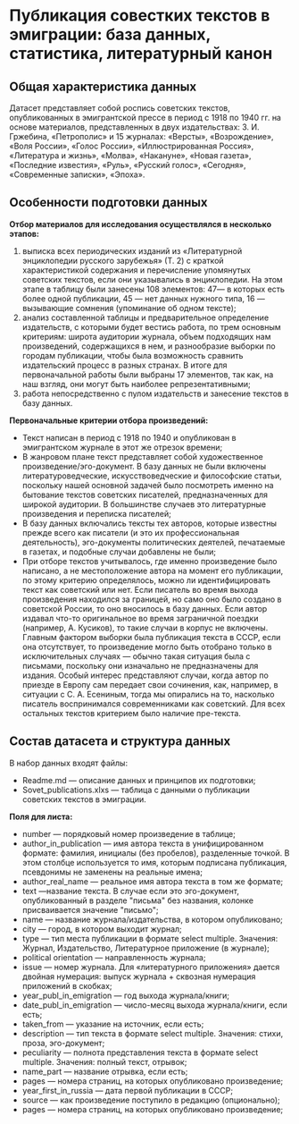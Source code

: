 #  Публикация совестких текстов в эмиграции: база данных, статистика, литературный канон
## Общая характеристика данных
Датасет представляет собой роспись советских текстов, опубликованных в эмигрантской прессе в период с 1918 по 1940 гг. на основе материалов, представленных в двух издательствах: З. И. Гржебина, «Петрополис» и 15 журналах: «Версты», «Возрождение», «Воля России», «Голос России», «Иллюстрированная Россия», «Литература и жизнь», «Молва», «Накануне», «Новая газета», «Последние известия», «Руль», «Русский голос», «Сегодня», «Современные записки», «Эпоха».

## Особенности подготовки данных
**Отбор материалов для исследования осуществлялся в несколько этапов:**
1) выписка всех периодических изданий из «Литературной энциклопедии русского зарубежья» (Т. 2) с краткой характеристикой содержания и перечисление упомянутых советских текстов, если они указывались в энциклопедии. На этом этапе в таблицу были занесены 108 элементов: 47— в которых есть более одной публикации, 45 — нет данных нужного типа, 16 — вызывающие сомнения (упоминание об одном тексте);
2) анализ составленной таблицы и предварительное определение издательств, с которыми будет вестись работа, по трем основным критериям: широта аудитории журнала, объем подходящих нам произведений, содержащихся в нем, и разнообразие выборки по городам публикации, чтобы была возможность сравнить издательский процесс в разных странах. В итоге для первоначальной работы были выбраны 17 элементов, так как, на наш взгляд, они могут быть наиболее репрезентативными;
3) работа непосредственно с пулом издательств и занесение текстов в базу данных.
   
**Первоначальные критерии отбора произведений:**
+ Текст написан в период с 1918 по 1940 и опубликован в эмигрантском журнале в этот же отрезок времени;
+ В жанровом плане текст представляет собой художественное произведение/эго-документ. В базу данных не были включены литературоведческие, искусствоведческие и философские статьи, поскольку нашей основной задачей было посмотреть именно на бытование текстов советских писателей, предназначенных для широкой аудитории. В большинстве случаев это литературные произведения и переписка писателей;
+ В базу данных включались тексты тех авторов, которые известны прежде всего как писатели (и это их профессиональная деятельность), эго-документы политических деятелей, печатаемые в газетах, и подобные случаи добавлены не были;
+ При отборе текстов учитывалось, где именно произведение было написано, а не местоположение автора на момент его публикации, по этому критерию определялось, можно ли идентифицировать текст как советский или нет. Если писатель во время выхода произведения находился за границей, но само оно было создано в советской России, то оно вносилось в базу данных. Если автор издавал что-то оригинальное во время заграничной поездки (например, А. Кусиков), то такие случаи в корпус не включены. Главным фактором выборки была публикация текста в СССР, если она отсутствует, то произведение могло быть отобрано только в исключительных случаях — обычно такая ситуация была с письмами, поскольку они изначально не предназначены для издания. Особый интерес представляют случаи, когда автор по приезде в Европу сам передает свои сочинения, как, например, в ситуации с С. А. Есениным, тогда мы опирались на то, насколько писатель воспринимался современниками как советский. Для всех остальных текстов критерием было наличие пре-текста.

## Состав датасета и структура данных
В набор данных входят файлы:
+ Readme.md — описание данных и принципов их подготовки;
+ Sovet_publications.xlxs — таблица с данными о публикации советских текстов в эмиграции.

**Поля для листа:**
+ number  — порядковый номер произведение в таблице;
+ author_in_publication — имя автора текста в унифицированном формате: фамилия, инициалы (без пробелов), разделенные точкой. В этом столбце используется то имя, которым подписана публикация, псевдонимы не заменены на реальные имена;
+ author_real_name  — реальное имя автора текста в том же формате;
+ text  —название текста. В случае если это эго-документ, опубликованный в разделе "письма" без названия, колонке присваивается значение "письмо";
+ name  — название журнала/издательства, в котором опубликовано;
+ city  —  город, в котором выходит журнал;
+ type  — тип места публикации в формате select multiple. Значения: Журнал, Издательство, Литературное приложение (в журнале);
+ political orientation — направленность журнала;
+ issue   — номер журнала. Для «литературного приложения» дается двойная нумерация: выпуск журнала + сквозная нумерация приложений в скобках;
+ year_publ_in_emigration  — год выхода журнала/книги;
+ date_publ_in_emigration  — число-месяц выхода журнала/книги, если есть;
+ taken_from  — указание на источник, если есть;
+ description  — тип текста в формате select multiple. Значения: стихи, проза, эго-документ;
+ peculiarity  — полнота представления текста в формате select multiple. Значения: полный текст, отрывок;
+ name_part  — название отрывка, если есть;
+ pages  — номера страниц, на которых опубликовано произведение;
+ year_first_in_russia  — дата первой публикации в СССР;
+ source   — как произведение поступило в редакцию (опционально);
+ pages  — номера страниц, на которых опубликовано произведение;
